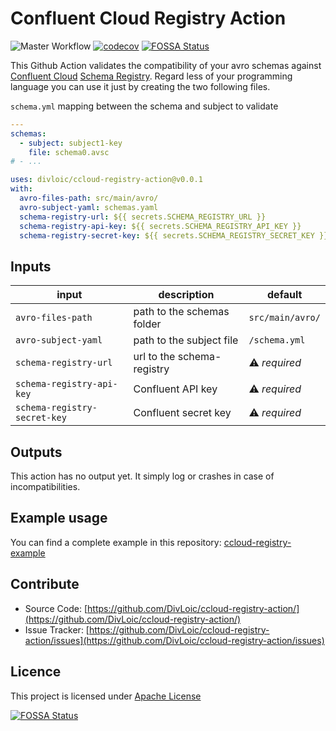 # Confluent Cloud Registry Action

![Master Workflow](https://github.com/DivLoic/ccloud-registry-action/workflows/Master%20Workflow/badge.svg)
[![codecov](https://codecov.io/gh/DivLoic/ccloud-registry-action/branch/master/graph/badge.svg)](https://codecov.io/gh/DivLoic/ccloud-registry-action)
[![FOSSA Status](https://app.fossa.com/api/projects/git%2Bgithub.com%2FDivLoic%2Fccloud-registry-action.svg?type=shield)](https://app.fossa.com/projects/git%2Bgithub.com%2FDivLoic%2Fccloud-registry-action?ref=badge_shield)

This Github Action validates the compatibility of your avro schemas against 
[Confluent Cloud](https://www.confluent.io/confluent-cloud) 
[Schema Registry](https://github.com/confluentinc/schema-registry). 
Regard less of your programming language you can use it just by creating the two following files.

`schema.yml` mapping between the schema and subject to validate 
```yaml
---
schemas:
  - subject: subject1-key
    file: schema0.avsc
# - ...
```

```yaml
uses: divloic/ccloud-registry-action@v0.0.1
with:
  avro-files-path: src/main/avro/
  avro-subject-yaml: schemas.yaml
  schema-registry-url: ${{ secrets.SCHEMA_REGISTRY_URL }}
  schema-registry-api-key: ${{ secrets.SCHEMA_REGISTRY_API_KEY }}
  schema-registry-secret-key: ${{ secrets.SCHEMA_REGISTRY_SECRET_KEY }}
```

## Inputs

input                           | description                   | default
--------------------------------|-------------------------------|------------------
`avro-files-path`               | path to the schemas folder    | `src/main/avro/`
`avro-subject-yaml`             | path to the subject file      | `/schema.yml`
`schema-registry-url`           | url to the schema-registry    | ⚠️ *required*
`schema-registry-api-key`       | Confluent API key             | ⚠️ *required*
`schema-registry-secret-key`    | Confluent secret key          | ⚠️ *required*

## Outputs

This action has no output yet. It simply log or crashes in case of incompatibilities.

## Example usage

You can find a complete example in this repository: 
[ccloud-registry-example](https://github.com/DivLoic/ccloud-registry-example/)

## Contribute

- Source Code: [https://github.com/DivLoic/ccloud-registry-action/](https://github.com/DivLoic/ccloud-registry-action/)
- Issue Tracker: [https://github.com/DivLoic/ccloud-registry-action/issues](https://github.com/DivLoic/ccloud-registry-action/issues)


## Licence
This project is licensed under [Apache License](LICENSE)

[![FOSSA Status](https://app.fossa.com/api/projects/git%2Bgithub.com%2FDivLoic%2Fccloud-registry-action.svg?type=large)](https://app.fossa.com/projects/git%2Bgithub.com%2FDivLoic%2Fccloud-registry-action?ref=badge_large)
